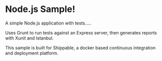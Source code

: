 Node.js Sample!
=================

A simple Node.js application with tests.....

Uses Grunt to run tests against an Express server, then generates reports with Xunit and Istanbul.

This sample is built for Shippable, a docker based continuous integration and deployment platform.
